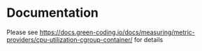 # Documentation

Please see https://docs.green-coding.io/docs/measuring/metric-providers/cpu-utilization-cgroup-container/ for details